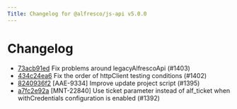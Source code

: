 ```yaml
---
Title: Changelog for @alfresco/js-api v5.0.0
---
```


# Changelog

- [73acb91ed](https://github.com/Alfresco/alfresco-js-api/commit/73acb91ed) Fix problems around legacyAlfrescoApi (#1403)
- [434c24ea6](https://github.com/Alfresco/alfresco-js-api/commit/434c24ea6) Fix the order of httpClient testing conditions (#1402)
- [8240936f2](https://github.com/Alfresco/alfresco-js-api/commit/8240936f2) [AAE-9334] Improve update project script (#1395)
- [a7fc2e92a](https://github.com/Alfresco/alfresco-js-api/commit/a7fc2e92a) [MNT-22840] Use ticket parameter instead of alf_ticket when withCredentials configuration is enabled (#1392)


